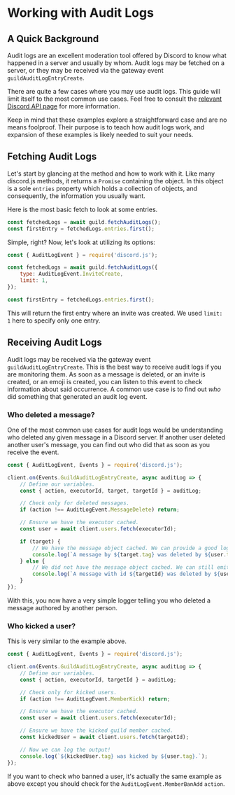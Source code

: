 # Working with Audit Logs

## A Quick Background

Audit logs are an excellent moderation tool offered by Discord to know what happened in a server and usually by whom. Audit logs may be fetched on a server, or they may be received via the gateway event `guildAuditLogEntryCreate`.

There are quite a few cases where you may use audit logs. This guide will limit itself to the most common use cases. Feel free to consult the [relevant Discord API page](https://discord.com/developers/docs/resources/audit-log) for more information.

Keep in mind that these examples explore a straightforward case and are no means foolproof. Their purpose is to teach how audit logs work, and expansion of these examples is likely needed to suit your needs.

## Fetching Audit Logs

Let's start by glancing at the <DocsLink path="class/Guild?scrollTo=fetchAuditLogs" type="method" /> method and how to work with it. Like many discord.js methods, it returns a `Promise` containing the <DocsLink path="class/GuildAuditLogs" /> object. In this object is a sole `entries` property which holds a collection of <DocsLink path="class/GuildAuditLogsEntry" /> objects, and consequently, the information you usually want.

Here is the most basic fetch to look at some entries.

```js
const fetchedLogs = await guild.fetchAuditLogs();
const firstEntry = fetchedLogs.entries.first();
```

Simple, right? Now, let's look at utilizing its options:

```js
const { AuditLogEvent } = require('discord.js');

const fetchedLogs = await guild.fetchAuditLogs({
	type: AuditLogEvent.InviteCreate,
	limit: 1,
});

const firstEntry = fetchedLogs.entries.first();
```

This will return the first entry where an invite was created. We used `limit: 1` here to specify only one entry.

## Receiving Audit Logs

Audit logs may be received via the gateway event `guildAuditLogEntryCreate`. This is the best way to receive audit logs if you are monitoring them. As soon as a message is deleted, or an invite is created, or an emoji is created, you can listen to this event to check information about said occurrence. A common use case is to find out _who_ did something that generated an audit log event.

### Who deleted a message?

One of the most common use cases for audit logs would be understanding who deleted any given message in a Discord server. If another user deleted another user's message, you can find out who did that as soon as you receive the event.

```js
const { AuditLogEvent, Events } = require('discord.js');

client.on(Events.GuildAuditLogEntryCreate, async auditLog => {
	// Define our variables.
	const { action, executorId, target, targetId } = auditLog;

	// Check only for deleted messages.
	if (action !== AuditLogEvent.MessageDelete) return;

	// Ensure we have the executor cached.
	const user = await client.users.fetch(executorId);

	if (target) {
		// We have the message object cached. We can provide a good log here.
		console.log(`A message by ${target.tag} was deleted by ${user.tag}.`);
	} else {
		// We did not have the message object cached. We can still emit some information.
		console.log(`A message with id ${targetId} was deleted by ${user.tag}.`);
	}
});
```

With this, you now have a very simple logger telling you who deleted a message authored by another person.

### Who kicked a user?

This is very similar to the example above.

```js
const { AuditLogEvent, Events } = require('discord.js');

client.on(Events.GuildAuditLogEntryCreate, async auditLog => {
	// Define our variables.
	const { action, executorId, targetId } = auditLog;

	// Check only for kicked users.
	if (action !== AuditLogEvent.MemberKick) return;

	// Ensure we have the executor cached.
	const user = await client.users.fetch(executorId);

	// Ensure we have the kicked guild member cached.
	const kickedUser = await client.users.fetch(targetId);

	// Now we can log the output!
	console.log(`${kickedUser.tag} was kicked by ${user.tag}.`);
});
```

If you want to check who banned a user, it's actually the same example as above except you should check for the `AuditLogEvent.MemberBanAdd` `action`.
